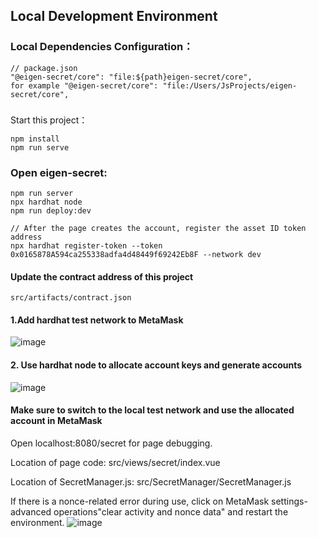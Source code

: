 ## Local Development Environment

### Local Dependencies Configuration：
```
// package.json
"@eigen-secret/core": "file:${path}eigen-secret/core",
for example "@eigen-secret/core": "file:/Users/JsProjects/eigen-secret/core",
```

### 
Start this project：
```
npm install
npm run serve
```


### Open eigen-secret:
```
npm run server
npx hardhat node
npm run deploy:dev
```
```
// After the page creates the account, register the asset ID token address
npx hardhat register-token --token 0x0165878A594ca255338adfa4d48449f69242Eb8F --network dev
```

#### Update the contract address of this project
`src/artifacts/contract.json`

#### 1.Add hardhat test network to MetaMask
![image](https://user-images.githubusercontent.com/18510448/237016442-392a5c04-587f-4a9b-84a4-e42d1a163d1b.png)

#### 2. Use hardhat node to allocate account keys and generate accounts
![image](https://user-images.githubusercontent.com/18510448/237016712-eeeefd47-08bb-433f-9011-eb96a1639f88.png)

#### Make sure to switch to the local test network and use the allocated account in MetaMask
Open localhost:8080/secret for page debugging.

Location of page code:
src/views/secret/index.vue

Location of SecretManager.js:
src/SecretManager/SecretManager.js

If there is a nonce-related error during use, click on MetaMask settings-advanced operations"clear activity and nonce data" and restart the environment.
![image](https://user-images.githubusercontent.com/18510448/237016842-0af095ee-2bcb-43c1-afbd-da30a6a17f42.png)
